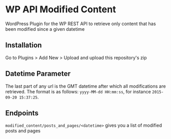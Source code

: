 # WP API Modified Content
WordPress Plugin for the WP REST API to retrieve only content that has been modified since a given datetime

## Installation
Go to Plugins > Add New > Upload and upload this repository's zip

## Datetime Parameter
The last part of any url is the GMT datetime after which all modifications are retrieved.
The format is as follows: `yyyy-MM-dd HH:mm:ss`, for instance `2015-09-20 15:37:25`.

## Endpoints
`modified_content/posts_and_pages/<datetime>` gives you a list of modified posts and pages
